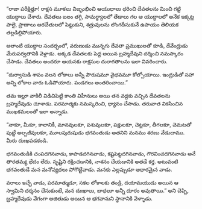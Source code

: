 ﻿“రాజా పరీక్షిత్తూ! రాక్షస మూకలు విజృంభించి ఆయుధాలు ధరించి దేవతలను మించి గట్టి యుద్ధాలు చేశారు. దేవతలు బలం తగ్గి, సామర్థ్యాలలో తేడాలు గల ఆ యుద్ధాలలో అనేక ఇక్కట్ల పాలై, ప్రాణాలు అరచేతులలో పెట్టుకుని, శత్రువులను లొంగదీసుకునే ఉపాయం తెలియక తల్లడిల్లిపోయారు. 

అలాంటి యుద్ధాల సందర్భంలో, వరుణుడు మున్నగు దేవతా ప్రముఖులతో కూడి, దేవేంద్రుడు మేరుపర్వతానికి వెళ్లాడు. అక్కడ దేవతలకు పెద్ద అయిన బ్రహ్మదేవుని దర్శించి నమస్కారం చేసాడు. దేవతలు అందరూ ఆయనకు రాక్షసుల దురాగతాలను ఇలా వివరించారు. 

“దుర్వాసుడి శాపం వలన లోకాలు అన్నీ పౌరుషమూ వైభవమూ కోల్పోయాయి. ఇంద్రుడితో సహా అన్ని లోకాల వారు ఓడిపోయారు. పండగలు అంతరించాయి.” 

తమ ఇల్లూ వాకిలీ విడిచిపెట్టి కాంతి విహీనులు అయి తన వద్దకు వచ్చిన దేవతలను బ్రహ్మదేవుడు చూశాడు. పరమాత్మకు నమస్కరించి, ధ్యానం చేసాడు. తరువాత వికసించిన ముఖకమలంతో ఇలా అన్నాడు. 

“నాకూ, మీకూ, కాలానికీ, మానవులకూ, పశువులకూ, పక్షులకూ, చెట్లకూ, తీగలకూ, చెమటతో పుట్టే అల్పజీవులకూ, మూలపురుషుడు భగవంతుడు అతనిని మనము శరణు వేడుదాము. మీరు దుఃఖపడకండి. 

భగవంతుడికి చంపదగినవాడు, కాపాడదగినవాడు, కష్టపెట్టదగినవాడు, గౌరవించదగినవాడు అనే తారతమ్య భేదం లేదు. సృష్టిని రక్షించడానికి, నాశనం చేయడానికి అతడే కర్త. అటువంటి భగవంతుడే మన మనోవ్యథలు పోగొట్టేవాడు. మనకు ఎల్లప్పుడూ ఆధారమైన వాడు. 

వరాలు ఇచ్చే వాడు, పరమాత్ముడూ, సకల లోకాలకు తండ్రి, దయామయుడు అయిన ఆ స్వామిని దర్శనం చేసుకుంటే, మన దుఃఖాలు, బాధలూ అన్నీ దూరం అవుతాయి.” అని చెప్పి, బ్రహ్మదేవుడు వేగంగా అజితుడు అయిన ఆ భగవానుని స్థానానికి వెళ్ళాడు. 

